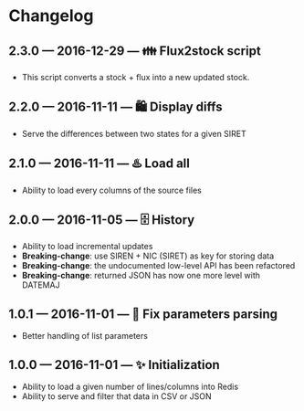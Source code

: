 # Changelog

## 2.3.0 — 2016-12-29 — 👪 Flux2stock script

* This script converts a stock + flux into a new updated stock.


## 2.2.0 — 2016-11-11 — 🛍 Display diffs

* Serve the differences between two states for a given SIRET


## 2.1.0 — 2016-11-11 — ♨️ Load all

* Ability to load every columns of the source files


## 2.0.0 — 2016-11-05 — 🗄 History

* Ability to load incremental updates
* **Breaking-change**: use SIREN + NIC (SIRET) as key for storing data
* **Breaking-change**: the undocumented low-level API has been refactored
* **Breaking-change**: returned JSON has now one more level with DATEMAJ


## 1.0.1 — 2016-11-01 — 🐞 Fix parameters parsing

* Better handling of list parameters


## 1.0.0 — 2016-11-01 — ✨ Initialization

* Ability to load a given number of lines/columns into Redis
* Ability to serve and filter that data in CSV or JSON

